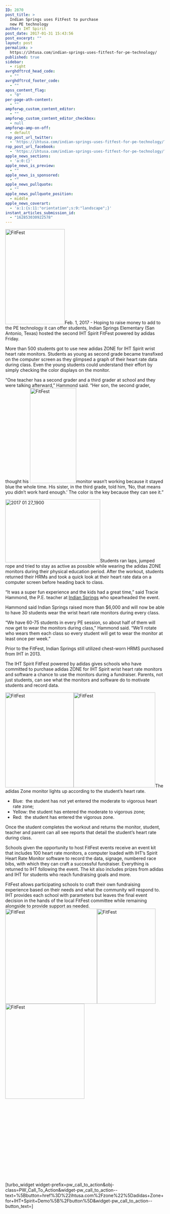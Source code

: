 ```yaml
---
ID: 2870
post_title: >
  Indian Springs uses FitFest to purchase
  new PE technology
author: IHT Spirit
post_date: 2017-01-31 15:43:56
post_excerpt: ""
layout: post
permalink: >
  https://ihtusa.com/indian-springs-uses-fitfest-for-pe-technology/
published: true
sidebar:
  - right
avrghdftrcd_head_code:
  - ""
avrghdftrcd_footer_code:
  - ""
apss_content_flag:
  - "0"
per-page-ath-content:
  - ""
ampforwp_custom_content_editor:
  - ""
ampforwp_custom_content_editor_checkbox:
  - null
ampforwp-amp-on-off:
  - default
rop_post_url_twitter:
  - 'https://ihtusa.com/indian-springs-uses-fitfest-for-pe-technology/?utm_source=ReviveOldPost&utm_medium=social&utm_campaign=ReviveOldPost'
rop_post_url_facebook:
  - 'https://ihtusa.com/indian-springs-uses-fitfest-for-pe-technology/?utm_source=ReviveOldPost&utm_medium=social&utm_campaign=ReviveOldPost'
apple_news_sections:
  - 'a:0:{}'
apple_news_is_preview:
  - ""
apple_news_is_sponsored:
  - ""
apple_news_pullquote:
  - ""
apple_news_pullquote_position:
  - middle
apple_news_coverart:
  - 'a:1:{s:11:"orientation";s:9:"landscape";}'
instant_articles_submission_id:
  - "162853030922578"
---
```

<a href="https://ihtusa.com/wp-content/uploads/2017/01/2017-01-27_1947.jpg"><img class="alignleft size-medium wp-image-2883" src="https://ihtusa.com/wp-content/uploads/2017/01/2017-01-27_1947-188x300.jpg" alt="FitFest" width="188" height="300" /></a>Feb. 1, 2017 - <span style="font-weight: 400;">Hoping to raise money to add to the PE technology it can offer students, Indian Springs Elementary (San Antonio, Texas) hosted the second IHT Spirit FitFest powered by adidas Friday. </span>

<span style="font-weight: 400;">More than 500 students got to use new adidas ZONE for IHT Spirit wrist heart rate monitors. Students as young as second grade became transfixed on the computer screen as they glimpsed a graph of their heart rate data during class. Even the young students could understand their effort by simply checking the color displays on the monitor.</span><!--more-->

<span style="font-weight: 400;">“One teacher has a second grader and a third grader at school and they were talking afterward,” Hammond said. “Her son, the second grader, thought his <a href="https://ihtusa.com/wp-content/uploads/2017/01/2017-01-27_1954.jpg"><img class="alignleft size-medium wp-image-2885" src="https://ihtusa.com/wp-content/uploads/2017/01/2017-01-27_1954-146x300.jpg" alt="FitFest" width="146" height="300" /></a>monitor wasn’t working because it stayed blue the whole time. His sister, in the third grade, told him, ‘No, that means you didn’t work hard enough.’ The color is the key because they can see it.”</span>

<span style="font-weight: 400;"><a href="https://ihtusa.com/wp-content/uploads/2017/01/2017-01-27_1900.jpg"><img class="alignright size-medium wp-image-2884" src="https://ihtusa.com/wp-content/uploads/2017/01/2017-01-27_1900-300x199.jpg" alt="2017 01 27_1900" width="300" height="199" /></a>Students ran laps, jumped rope and tried to stay as active as possible while wearing the adidas ZONE monitors during their physical education period. After the workout, students returned their HRMs and took a quick look at their heart rate data on a computer screen before heading back to class.</span>

<span style="font-weight: 400;">“It was a super fun experience and the kids had a great time,” said Tracie Hammond, the P.E. teacher at <a href="http://ises.comalisd.org/pages/Indian_Springs_Elementary" target="_blank" rel="noopener noreferrer">Indian Springs</a> who spearheaded the event. </span>

<span style="font-weight: 400;">Hammond said Indian Springs raised more than $6,000 and will now be able to have 30 students wear the wrist heart rate monitors during every class. </span>

<span style="font-weight: 400;">“We have 60-75 students in every PE session, so about half of them will now get to wear the monitors during class,” Hammond said. “We’ll rotate who wears them each class so every student will get to wear the monitor at least once per week.”</span>

<span style="font-weight: 400;">Prior to the FitFest, Indian Springs still utilized chest-worn HRMS purchased from IHT in 2013.</span>

<span style="font-weight: 400;">The IHT Spirit FitFest powered by adidas gives schools who have committed to purchase adidas ZONE for IHT Spirit wrist heart rate monitors and software a chance to use the monitors during a fundraiser. Parents, not just students, can see what the monitors and software do to motivate students and record data. </span>

<span style="font-weight: 400;"><a href="https://ihtusa.com/wp-content/uploads/2017/01/2017-01-27_1919.jpg"><img class="alignleft wp-image-2886 size-medium" src="https://ihtusa.com/wp-content/uploads/2017/01/2017-01-27_1919-216x300.jpg" alt="FitFest" width="216" height="300" /></a><a href="https://ihtusa.com/wp-content/uploads/2017/01/2017-01-27_1905.jpg"><img class="alignright size-medium wp-image-2889" src="https://ihtusa.com/wp-content/uploads/2017/01/2017-01-27_1905-258x300.jpg" alt="FitFest" width="258" height="300" /></a>The adidas Zone monitor lights up according to the student’s heart rate.</span>
<ul>
 	<li style="font-weight: 400;"><span style="font-weight: 400;">Blue:  the student has not yet entered the moderate to vigorous heart rate zone;</span></li>
 	<li style="font-weight: 400;"><span style="font-weight: 400;">Yellow: the student has entered the moderate to vigorous zone;</span></li>
 	<li style="font-weight: 400;"><span style="font-weight: 400;">Red:  the student has entered the vigorous zone.</span></li>
</ul>
<span style="font-weight: 400;">Once the student completes the workout and returns the monitor, student, teacher and parent can all see reports that detail the student’s heart rate during class.</span>

<span style="font-weight: 400;">Schools given the opportunity to host FitFest events receive an event kit that includes 100 heart rate monitors, a computer loaded with IHT’s Spirit Heart Rate Monitor software to record the data, signage, numbered race bibs, with which they can craft a successful fundraiser. Everything is returned to IHT following the event. The kit also includes prizes from adidas and IHT for students who reach fundraising goals and more.</span>

<span style="font-weight: 400;">FitFest allows participating schools to craft their own fundraising experience based on their needs and what the community will respond to. IHT provides each school with parameters but leaves the final event decision in the hands of the local FitFest committee while remaining alongside to provide support as needed.<a href="https://ihtusa.com/wp-content/uploads/2017/01/2017-01-27_1901_edited-1.jpg"><img class="alignleft size-medium wp-image-2891" src="https://ihtusa.com/wp-content/uploads/2017/01/2017-01-27_1901_edited-1-290x300.jpg" alt="FitFest" width="290" height="300" /></a><a href="https://ihtusa.com/wp-content/uploads/2017/01/2017-01-27_1908.jpg"><img class="alignleft wp-image-2888 size-medium" src="https://ihtusa.com/wp-content/uploads/2017/01/2017-01-27_1908-185x300.jpg" alt="FitFest" width="185" height="300" /></a><a href="https://ihtusa.com/wp-content/uploads/2017/01/2017-01-27_1917.jpg"><img class="alignright wp-image-2887 size-medium" src="https://ihtusa.com/wp-content/uploads/2017/01/2017-01-27_1917-250x300.jpg" alt="FitFest" width="250" height="300" /></a></span>

&nbsp;

&nbsp;

&nbsp;

&nbsp;

&nbsp;

&nbsp;

&nbsp;

&nbsp;

[turbo_widget widget-prefix=pw_call_to_action&obj-class=PW_Call_To_Action&widget-pw_call_to_action--text=%5Bbutton+href%3D%22ihtusa.com%2Fzone%22%5Dadidas+Zone+for+IHT+Spirit+Demo%5B%2Fbutton%5D&widget-pw_call_to_action--button_text=]

&nbsp;

&nbsp;

&nbsp;

&nbsp;

&nbsp;

&nbsp;

&nbsp;

&nbsp;

&nbsp;

&nbsp;

&nbsp;

&nbsp;

&nbsp;

&nbsp;

&nbsp;